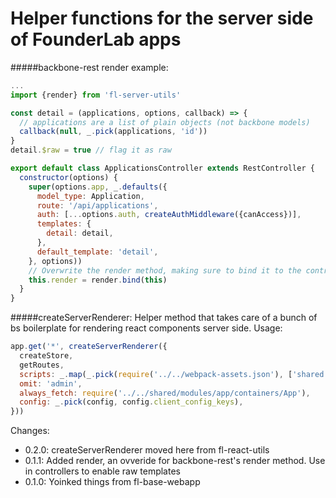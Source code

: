 # Helper functions for the server side of FounderLab apps

#####backbone-rest render example:
```javascript
...
import {render} from 'fl-server-utils'

const detail = (applications, options, callback) => {
  // applications are a list of plain objects (not backbone models)
  callback(null, _.pick(applications, 'id'))
}
detail.$raw = true // flag it as raw

export default class ApplicationsController extends RestController {
  constructor(options) {
    super(options.app, _.defaults({
      model_type: Application,
      route: '/api/applications',
      auth: [...options.auth, createAuthMiddleware({canAccess})],
      templates: {
        detail: detail,
      },
      default_template: 'detail',
    }, options))
    // Overwrite the render method, making sure to bind it to the controller
    this.render = render.bind(this)
  }
}
```

#####createServerRenderer:
Helper method that takes care of a bunch of bs boilerplate for rendering react components server side. 
Usage: 

```javascript
app.get('*', createServerRenderer({
  createStore, 
  getRoutes,
  scripts: _.map(_.pick(require('../../webpack-assets.json'), ['shared.js', 'app']), entry => entry.js),
  omit: 'admin',
  always_fetch: require('../../shared/modules/app/containers/App'),
  config: _.pick(config, config.client_config_keys),
}))
```

Changes: 

- 0.2.0: createServerRenderer moved here from fl-react-utils
- 0.1.1: Added render, an ovveride for backbone-rest's render method. Use in controllers to enable raw templates
- 0.1.0: Yoinked things from fl-base-webapp

